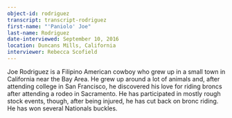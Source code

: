 ```yaml
---
object-id: rodriguez    
transcript: transcript-rodriguez  
first-name: "'Paniolo' Joe"
last-name: Rodriguez
date-interviewed: September 10, 2016
location: Duncans Mills, California
interviewer: Rebecca Scofield
---
```

Joe Rodriguez is a Filipino American cowboy who grew up in a small town in California near the Bay Area. He grew up around a lot of animals and, after attending college in San Francisco, he discovered his love for riding broncs after attending a rodeo in Sacramento. He has participated in mostly rough stock events, though, after being injured, he has cut back on bronc riding. He has won several Nationals buckles.